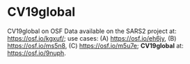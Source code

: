 # CV19global
CV19global on OSF
Data available on the SARS2 project at: https://osf.io/kgxuf/; use cases: (A) https://osf.io/eh6jy, (B) https://osf.io/ms5n8, (C) https://osf.io/m5u7e; **CV19global** at: https://osf.io/9nuph.
